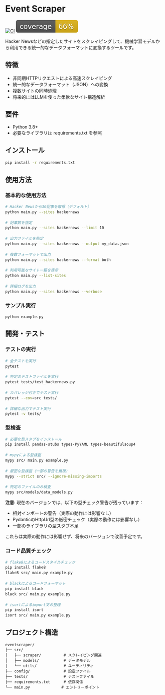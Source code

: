# Event Scraper
[![CI](https://github.com/<OWNER>/<REPO>/actions/workflows/ci.yml/badge.svg)](https://github.com/<OWNER>/<REPO>/actions/workflows/ci.yml) [![Coverage](coverage.svg)](coverage.svg)


Hacker Newsなどの指定したサイトをスクレイピングして、機械学習モデルから利用できる統一的なデータフォーマットに変換するツールです。

## 特徴

- 非同期HTTPリクエストによる高速スクレイピング
- 統一的なデータフォーマット（JSON）への変換
- 複数サイトの同時処理
- 将来的にはLLMを使った柔軟なサイト構造解析

## 要件

- Python 3.8+
- 必要なライブラリは requirements.txt を参照

## インストール

```bash
pip install -r requirements.txt
```

## 使用方法

### 基本的な使用方法

```bash
# Hacker Newsから30記事を取得（デフォルト）
python main.py --sites hackernews

# 記事数を指定
python main.py --sites hackernews --limit 10

# 出力ファイルを指定
python main.py --sites hackernews --output my_data.json

# 複数フォーマットで出力
python main.py --sites hackernews --format both

# 利用可能なサイト一覧を表示
python main.py --list-sites

# 詳細ログを出力
python main.py --sites hackernews --verbose
```

### サンプル実行

```bash
python example.py
```

## 開発・テスト

### テストの実行

```bash
# 全テストを実行
pytest

# 特定のテストファイルを実行
pytest tests/test_hackernews.py

# カバレッジ付きでテスト実行
pytest --cov=src tests/

# 詳細な出力でテスト実行
pytest -v tests/
```

### 型検査

```bash
# 必要な型スタブをインストール
pip install pandas-stubs types-PyYAML types-beautifulsoup4

# mypyによる型検査
mypy src/ main.py example.py

# 厳密な型検査（一部の警告を無視）
mypy --strict src/ --ignore-missing-imports

# 特定のファイルのみ検査
mypy src/models/data_models.py
```

**注意**: 現在のバージョンでは、以下の型チェック警告が残っています：
- 相対インポートの警告（実際の動作には影響なし）
- PydanticのHttpUrl型の厳密チェック（実際の動作には影響なし）
- 一部のライブラリの型スタブ不足

これらは実際の動作には影響せず、将来のバージョンで改善予定です。

### コード品質チェック

```bash
# flake8によるコードスタイルチェック
pip install flake8
flake8 src/ main.py example.py

# blackによるコードフォーマット
pip install black
black src/ main.py example.py

# isortによるimport文の整理
pip install isort
isort src/ main.py example.py
```

## プロジェクト構造

```
eventscraper/
├── src/
│   ├── scraper/          # スクレイピング関連
│   ├── models/           # データモデル
│   └── utils/            # ユーティリティ
├── config/               # 設定ファイル
├── tests/                # テストファイル
├── requirements.txt      # 依存関係
└── main.py              # エントリーポイント
